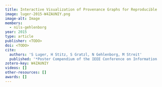 ```yaml
---
title: Interactive Visualization of Provenance Graphs for Reproducible Biomedical Research
image: luger-2015-W4ZAUNIY.png
image-alt: Image
members:
  - nils-gehlenborg
year: 2015
type: article
publisher: <TODO>
doi: <TODO>
cite:
  authors: 'S Luger, H Stitz, S Gratzl, N Gehlenborg, M Streit'
  published: '*Poster Compendium of the IEEE Conference on Information Visualization (InfoVis’ 15)*'
zotero-key: W4ZAUNIY
videos: []
other-resources: []
awards: []
---
```


